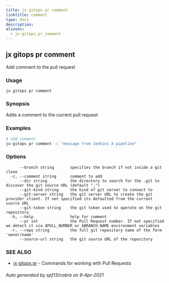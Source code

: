 ```yaml
---
title: jx gitops pr comment
linktitle: comment
type: docs
description: 
aliases:
  - jx-gitops_pr_comment
---
```


## jx gitops pr comment

Add comment to the pull request

### Usage

```
jx gitops pr comment
```

### Synopsis

Adds a comment to the current pull request

### Examples

  ```bash
  # add comment
  jx-gitops pr comment -c "message from Jenkins X pipeline"

  ```
### Options

```
      --branch string       specifies the branch if not inside a git clone
  -c, --comment string      comment to add
      --dir string          the directory to search for the .git to discover the git source URL (default ".")
      --git-kind string     the kind of git server to connect to
      --git-server string   the git server URL to create the git provider client. If not specified its defaulted from the current source URL
      --git-token string    the git token used to operate on the git repository
  -h, --help                help for comment
      --pr int              the Pull Request number. If not specified we detect it via $PULL_NUMBER or $BRANCH_NAME environment variables
  -r, --repo string         the full git repository name of the form 'owner/name'
      --source-url string   the git source URL of the repository
```

### SEE ALSO

* [jx gitops pr](..)	 - Commands for working with Pull Requests

###### Auto generated by spf13/cobra on 9-Apr-2021
